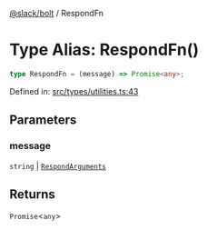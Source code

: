 [@slack/bolt](../index.md) / RespondFn

# Type Alias: RespondFn()

```ts
type RespondFn = (message) => Promise<any>;
```

Defined in: [src/types/utilities.ts:43](https://github.com/slackapi/bolt-js/blob/main/src/types/utilities.ts#L43)

## Parameters

### message

`string` | [`RespondArguments`](RespondArguments.md)

## Returns

`Promise`\<`any`\>
